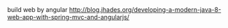 ##

build web by angular  http://blog.jhades.org/developing-a-modern-java-8-web-app-with-spring-mvc-and-angularjs/
